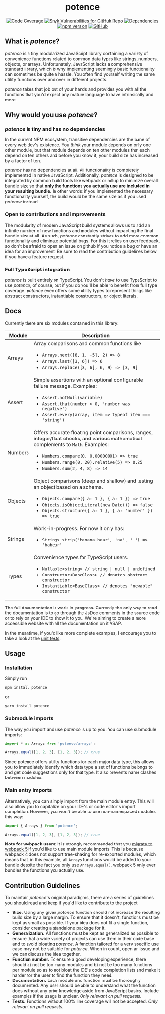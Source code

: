 <h1 align="center">potence</h1>

<p align="center">
<a href="https://codecov.io/gh/cengels/potence"><img src="https://img.shields.io/codecov/c/github/cengels/potence" alt="Code Coverage" /></a>
<a href="https://snyk.io/test/github/cengels/potence"><img src="https://img.shields.io/snyk/vulnerabilities/github/cengels/potence" alt="Snyk Vulnerabilities for GitHub Repo" /></a>
<a href="https://david-dm.org/cengels/potence"><img src="https://img.shields.io/david/cengels/potence" alt="Dependencies" /></a>
<a href="https://www.npmjs.com/package/potence"><img src="https://img.shields.io/npm/v/potence" alt="npm version" /></a>
<a href="https://choosealicense.com/licenses/mit/"><img src="https://img.shields.io/github/license/cengels/potence" alt="GitHub" /></a>
</p>

## What is *potence*?

*potence* is a tiny modularized JavaScript library containing a variety of convenience functions related
to common data types like strings, numbers, objects, or arrays. Unfortunately, JavaScript lacks a comprehensive
standard library, which is why implementing seemingly basic functionality can sometimes be quite a hassle.
You often find yourself writing the same utility functions over and over in different projects.

*potence* takes that job out of your hands and provides you with all the functions that you'd expect any
mature language to have intrinsically and more.

## Why would you use *potence*?

### *potence* is tiny and has no dependencies

In the current NPM ecosystem, transitive dependencies are the bane of every web dev's existence.
You *think* your module depends on only one other module, but that module depends on ten other
modules that each depend on ten others and before you know it, your build size has increased
by a factor of ten.

*potence* has no dependencies at all. All functionality is completely implemented in native
JavaScript. Additionally, *potence* is designed to be integrated by common build tools
like webpack or rollup to minimize overall bundle size so that **only the functions you
actually use are included in your resulting bundle.** In other words: if you implemented the
necessary functionality yourself, the build would be the same size as if you used *potence* instead.

### Open to contributions and improvements

The modularity of modern JavaScript build systems allows us to add an infinite number of
new functions and modules without impacting the final bundle size at all. As such, *potence*
constantly strives to add more common functionality and eliminate potential bugs. For this
it relies on user feedback, so don't be afraid to open an issue on github if you notice a bug
or have an idea for an improvement! Be sure to read the contribution guidelines below if you
have a feature request.

### Full TypeScript integration

*potence* is built entirely on TypeScript. You don't *have* to use TypeScript to use *potence*, of course,
but if you do you'll be able to benefit from full type coverage. *potence* even offers some utility
types to represent things like abstract constructors, instantiable constructors, or object literals.

## Docs

Currently there are six modules contained in this library:

| Module | Description |
| --- | --- |
| Arrays | Array comparisons and common functions like <ul><li>`Arrays.next([8, 1, -5], 2) => 8`</li><li>`Arrays.last([3, 6]) => 6`</li><li>`Arrays.replace([3, 6], 6, 9) => [3, 9]`</li></ul> |
| Assert | Simple assertions with an optional configurable failure message. Examples: <ul><li>`Assert.notNull(variable)`</li><li>`Assert.that(number > 0, 'number was negative')`</li><li>`Assert.every(array, item => typeof item === 'string')`</li></ul> |
| Numbers | Offers accurate floating point comparisons, ranges, integer/float checks, and various mathematical complements to `Math`. Examples: <ul><li>`Numbers.compare(0, 0.00000001) => true`</li><li>`Numbers.range(0, 20).relative(5) => 0.25`</li><li>`Numbers.sum(2, 4, 8) => 14`</li></ul> |
| Objects | Object comparisons (deep and shallow) and testing an object based on a schema. <ul><li>`Objects.compare({ a: 1 }, { a: 1 }) => true`</li><li>`Objects.isObjectLiteral(new Date()) => false`</li><li>`Objects.structure({ a: 1 }, { a: 'number' }) => true`</li></ul> |
| Strings | Work-in-progress. For now it only has: <ul><li>`Strings.strip('banana bear', 'na', ' ') => 'babear'`</li></ul> |
| Types | Convenience types for TypeScript users. <ul><li>`Nullable<string> // string \| null \| undefined`</li><li>`Constructor<BaseClass> // denotes abstract constructor`</li><li>`Instantiable<BaseClass> // denotes "newable" constructor`</li></ul> |

The full documentation is work-in-progress. Currently the only way to read the documentation is to go through the
JsDoc comments in the source code or to rely on your IDE to show it to you. We're aiming to create a more accessible
website with all the documentation on it ASAP.

In the meantime, if you'd like more complete examples, I encourage you to take a look at the [unit tests](https://github.com/cengels/potence/tree/master/tests).

## Usage

### Installation

Simply run

```bash
npm install potence
```

or

```bash
yarn install potence
```

### Submodule imports

The way you import and use *potence* is up to you. You can use submodule imports:

```js
import * as Arrays from 'potence/arrays';

Arrays.equal([1, 2, 3], [1, 2, 3]); // true
```

Since potence offers utility functions for each major data type, this allows you to immediately
identify which data type a set of functions belongs to and get code suggestions only for that
type. It also prevents name clashes between modules.

### Main entry imports

Alternatively, you can simply import from the main module entry. This will also allow you to capitalize
on your IDE's or code editor's import completion. However, you won't be able to use non-namespaced modules this way:

```js
import { Arrays } from 'potence';

Arrays.equal([1, 2, 3], [1, 2, 3]); // true
```

**Note for webpack users**: It is strongly recommended that you [migrate to webpack 5](https://webpack.js.org/migrate/5/) if you'd like to
use main module imports. This is because webpack 4 does not support tree-shaking for re-exported modules, which means
that, in this example, all `Arrays` functions would be added to your bundle despite the fact you only use `Arrays.equal()`.
webpack 5 only ever bundles the functions you actually use.

## Contribution Guidelines

To maintain *potence*'s original paradigms, there are a series of guidelines you should read and keep if you'd
like to contribute to the project:

* **Size.** Using any given *potence* function should not increase the resulting build size by a large margin. To ensure that it doesn't,
  functions must be kept as small as possible. If your idea does not fit a single function, consider creating a standalone package for it.
* **Generalization.** All functions must be kept as generalized as possible to ensure that a wide variety of projects can use them in their
  code base and to avoid bloating *potence*. A function tailored for a very specific use case may not be suitable for *potence*. When in
  doubt, open an issue and we can discuss the idea together.
* **Function number.** To ensure a good developing experience, there should a) not be too many modules and b) not be too many functions
  per module so as to not bloat the IDE's code completion lists and make it harder for the user to find the function they need.
* **Documentation.** Each module and function must be thoroughly documented. Any user should be able to understand what the function does
  without any prior knowledge aside from JavaScript basics. Include examples if the usage is unclear. *Only relevant on pull requests.*
* **Tests.** Functions without 100% line coverage will not be accepted. *Only relevant on pull requests.*
